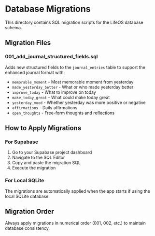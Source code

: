 # Database Migrations

This directory contains SQL migration scripts for the LifeOS database schema.

## Migration Files

### 001_add_journal_structured_fields.sql
Adds new structured fields to the `journal_entries` table to support the enhanced journal format with:
- `memorable_moment` - Most memorable moment from yesterday
- `made_yesterday_better` - What or who made yesterday better  
- `improve_today` - What to improve on today
- `make_today_great` - What could make today great
- `yesterday_mood` - Whether yesterday was more positive or negative
- `affirmations` - Daily affirmations
- `open_thoughts` - Free-form thoughts and reflections

## How to Apply Migrations

### For Supabase
1. Go to your Supabase project dashboard
2. Navigate to the SQL Editor
3. Copy and paste the migration SQL
4. Execute the migration

### For Local SQLite
The migrations are automatically applied when the app starts if using the local SQLite database.

## Migration Order
Always apply migrations in numerical order (001, 002, etc.) to maintain database consistency.
